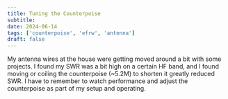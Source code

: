 ```yaml
---
title: Tuning the Counterpoise
subtitle:
date: 2024-06-14
tags: ['counterpoise', 'efrw', 'antenna']
draft: false
---
```


My antenna wires at the house
were getting moved around a bit
with some projects.
I found my SWR was a bit high
on a certain HF band,
and I found moving
or coiling the counterpoise (~5.2M)
to shorten it
greatly reduced SWR.
I have to remember
to watch performance
and adjust the counterpoise
as part of my setup and operating.

<!--more-->
